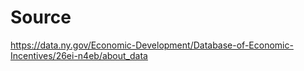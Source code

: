 # Source 

https://data.ny.gov/Economic-Development/Database-of-Economic-Incentives/26ei-n4eb/about_data

